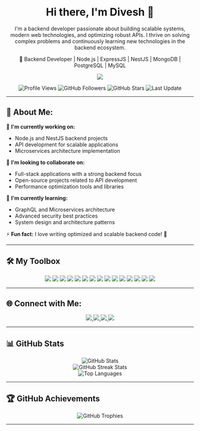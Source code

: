 <h1 align="center">Hi there, I'm Divesh 👋</h1>
<p align="center">
  I'm a backend developer passionate about building scalable systems, modern web technologies, and optimizing robust APIs. I thrive on solving complex problems and continuously learning new technologies in the backend ecosystem.
</p>

<p align="center">
  🚀 Backend Developer | Node.js | ExpressJS | NestJS | MongoDB | PostgreSQL | MySQL  
</p>

<p align="center">
  <img src="https://readme-typing-svg.herokuapp.com?font=Fira+Code&weight=600&size=22&pause=1000&center=true&width=500&lines=Backend+Developer;Node.js+%7C+NestJS+%7C+MongoDB+%7C+MySQL;Building+Scalable+and+Secure+APIs" />
</p>

<p align="center">
  <img src="https://komarev.com/ghpvc/?username=mrrajput04&label=Profile%20views&color=0e75b6&style=flat" alt="Profile Views" />
  <img src="https://img.shields.io/github/followers/mrrajput04?label=Followers&style=social" alt="GitHub Followers" />
  <img src="https://img.shields.io/github/stars/mrrajput04?label=Stars&style=social" alt="GitHub Stars" />
  <img src="https://img.shields.io/github/last-commit/mrrajput04/mrrajput04?label=Last%20Update" alt="Last Update" />
</p>

---

## 💫 About Me:

🔭 **I'm currently working on:**  
- Node.js and NestJS backend projects  
- API development for scalable applications  
- Microservices architecture implementation  

👯 **I'm looking to collaborate on:**  
- Full-stack applications with a strong backend focus  
- Open-source projects related to API development  
- Performance optimization tools and libraries  

🌱 **I'm currently learning:**  
- GraphQL and Microservices architecture  
- Advanced security best practices   
- System design and architecture patterns  

⚡ **Fun fact:** I love writing optimized and scalable backend code! 🚀

---

## 🛠️ My Toolbox

<p align="center">
  <img src="https://img.shields.io/badge/node.js-6DA55F?style=for-the-badge&logo=node.js&logoColor=white"/>
  <img src="https://img.shields.io/badge/NestJS-E0234E?style=for-the-badge&logo=nestjs&logoColor=white"/>
  <img src="https://img.shields.io/badge/Express.js-000000?style=for-the-badge&logo=express&logoColor=white"/>
  <img src="https://img.shields.io/badge/MongoDB-4ea94b?style=for-the-badge&logo=mongodb&logoColor=white"/>
  <img src="https://img.shields.io/badge/PostgreSQL-31648C?style=for-the-badge&logo=postgresql&logoColor=white"/>
  <img src="https://img.shields.io/badge/MySQL-00758F?style=for-the-badge&logo=mysql&logoColor=white"/>
  <img src="https://img.shields.io/badge/Redis-DC382D?style=for-the-badge&logo=redis&logoColor=white"/>
  <img src="https://img.shields.io/badge/Docker-2496ED?style=for-the-badge&logo=docker&logoColor=white"/>
  <img src="https://img.shields.io/badge/AWS%20EC2-FF9900?style=for-the-badge&logo=amazon-aws&logoColor=white"/>
  <img src="https://img.shields.io/badge/VSCode-007ACC?style=for-the-badge&logo=visual-studio-code&logoColor=white"/>
  <img src="https://img.shields.io/badge/Postman-FF6C37?style=for-the-badge&logo=postman&logoColor=white"/>
  <img src="https://img.shields.io/badge/Git-F05032?style=for-the-badge&logo=git&logoColor=white"/>
  <img src="https://img.shields.io/badge/TypeScript-007ACC?style=for-the-badge&logo=typescript&logoColor=white"/>
  <img src="https://img.shields.io/badge/JavaScript-F7DF1E?style=for-the-badge&logo=javascript&logoColor=black"/>
  <img src="https://img.shields.io/badge/HTML5-E34F26?style=for-the-badge&logo=html5&logoColor=white"/>
</p>

---

## 🌐 Connect with Me:

<p align="center">
  <a href="https://github.com/mrrajput04">
    <img src="https://img.shields.io/badge/GitHub-181717?style=for-the-badge&logo=github&logoColor=white" />
  </a>
  <a href="https://linkedin.com/in/diveshkumar03">
    <img src="https://img.shields.io/badge/LinkedIn-0077B5?style=for-the-badge&logo=linkedin&logoColor=white" />
  </a>
  <a href="https://stackoverflow.com/users/20441489/divesh-rajpoot">
    <img src="https://img.shields.io/badge/StackOverflow-FE7A16?style=for-the-badge&logo=stackoverflow&logoColor=white" />
  </a>
  <a href="mailto:rajpootdivesh5[at]gmail[dot]com">
  <img src="https://img.shields.io/badge/Email-rajpootdivesh5%40gmail.com-D14836?style=for-the-badge&logo=gmail&logoColor=white" />
</a>
</p>

---

## 📊 GitHub Stats

<p align="center">
  <img src="https://github-readme-stats.vercel.app/api?username=mrrajput04&show_icons=true&theme=radical&include_all_commits=true" alt="GitHub Stats" />
  <br/>
  <img src="https://github-readme-streak-stats.herokuapp.com/?user=mrrajput04&theme=radical" alt="GitHub Streak Stats" />
  <br/>
  <img src="https://github-readme-stats.vercel.app/api/top-langs/?username=mrrajput04&layout=compact&theme=radical" alt="Top Languages" />
</p>

---

## 🏆 GitHub Achievements

<p align="center">
  <img src="https://github-profile-trophy.vercel.app/?username=mrrajput04&theme=radical&no-frame=true&no-bg=true&margin-w=4" alt="GitHub Trophies" />
</p>

---
